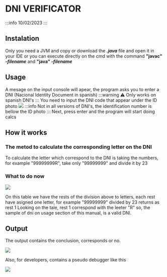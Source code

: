 # DNI VERIFICATOR
:::info
10/02/2023
:::
## Instalation
Only you need a JVM and copy or download the ***.java*** file and open it in your IDE or you can execute directly on the cmd with the command **"javac" *-filename*** and **"java" *-filename***
## Usage
A mesage on the input console will apear, the program asks you to enter a DNI (Nacional Identity Document in spanish)
:::warning
:warning: Only works on spanish DNI's
:::
You need to input the DNI code that appear under the ID photo
![](https://i.imgur.com/Vwb5qir.jpg)
:::info
Not in all versions of DNI's, the identification number is bellow the ID photo
:::
Next, press enter and the program will start doing calcs

## How it works
### The metod to calculate the corresponding letter on the DNI
To calculate the letter which correspond to the DNI is taking the numbers, for example "99999999R", take only "99999999" and divide it by 23
### What to do now
![](https://i.imgur.com/y43KSoL.png)

On this table we have the rests of the division above to letters, each rest have asigned one letter, for example "99999999" divided by 23 returns as rest 1
Looking on the tale, rest 1 correspond with the leeter "R" so, the sample of dni on usage section of this manual, is a valid DNI.


## Output
The output contains the conclusion, corresponds or no. 

![](https://i.imgur.com/ia8MZFv.png)

Also, for developers, contains a pseudo debugger like this

![](https://i.imgur.com/nurpoUU.png)
